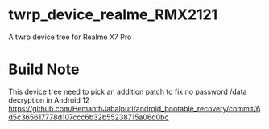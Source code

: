 # twrp_device_realme_RMX2121
A twrp device tree for Realme X7 Pro

# Build Note
This device tree need to pick an addition patch to fix no password /data decryption in Android 12
https://github.com/HemanthJabalpuri/android_bootable_recovery/commit/6d5c365617778d107ccc6b32b55238715a06d0bc
